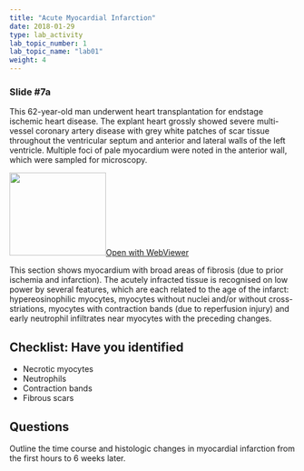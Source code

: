 ```yaml
---
title: "Acute Myocardial Infarction"
date: 2018-01-29
type: lab_activity
lab_topic_number: 1
lab_topic_name: "lab01"
weight: 4
---
```

<div class="entrybody">
<h3>Slide #7a</h3>

<p>This 62-year-old man underwent heart transplantation for endstage ischemic heart disease. The explant heart grossly showed severe multi-vessel coronary artery disease with grey white patches of scar tissue throughout the ventricular septum and anterior and lateral walls of the left ventricle. Multiple foci of pale myocardium were noted in the anterior wall, which were sampled for microscopy.</p>

<div class="thumbnail"><a href="https://pathologylab.ctl.columbia.edu/slides/slide3480/" target="_blank"><img alt="" src="/assets/images/slide_3480.jpg" width="170" height="146" class="mt-image-left"></a><a href="https://pathologylab.ctl.columbia.edu/slides/slide3480/" target="_blank">Open with WebViewer</a></div>

<p>This section shows myocardium with broad areas of fibrosis (due to prior ischemia and infarction). The acutely infracted tissue is recognised on low power by several features, which are each related to the age of the infarct: hypereosinophilic myocytes, myocytes without nuclei and/or without cross-striations, myocytes with contraction bands (due to reperfusion injury) and early neutrophil infiltrates near myocytes with the preceding changes.<br clear="all"></p>

<h2>Checklist: Have you identified</h2>


<ul class="checklist">
<li>Necrotic myocytes</li>
<li>Neutrophils</li>
<li>Contraction bands</li>
<li>Fibrous scars</li>
</ul>



<h2>Questions</h2>

<p>Outline the time course and histologic changes in myocardial infarction from the first hours to 6 weeks later.</p>
						
</div>
